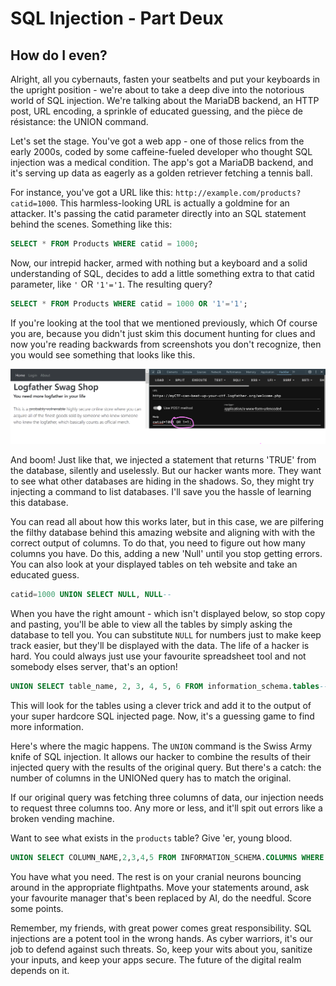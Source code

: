 # SQL Injection - Part Deux
## How do I even?

Alright, all you cybernauts, fasten your seatbelts and put your keyboards in the upright position - we're about to take a deep dive into the notorious world of SQL injection. We're talking about the MariaDB backend, an HTTP post, URL encoding, a sprinkle of educated guessing, and the pièce de résistance: the UNION command.

Let's set the stage. You've got a web app - one of those relics from the early 2000s, coded by some caffeine-fueled developer who thought SQL injection was a medical condition. The app's got a MariaDB backend, and it's serving up data as eagerly as a golden retriever fetching a tennis ball.

For instance, you've got a URL like this: `http://example.com/products?catid=1000`. This harmless-looking URL is actually a goldmine for an attacker. It's passing the catid parameter directly into an SQL statement behind the scenes. Something like this:
```sql
SELECT * FROM Products WHERE catid = 1000;
```
Now, our intrepid hacker, armed with nothing but a keyboard and a solid understanding of SQL, decides to add a little something extra to that catid parameter, like `'` OR `'1'='1`. The resulting query?
```sql
SELECT * FROM Products WHERE catid = 1000 OR '1'='1';
```

If you're looking at the tool that we mentioned previously, which Of course you are, because you didn't just skim this document hunting for clues and now you're reading backwards from screenshots you don't recognize, then you would see something that looks like this. 

![Screenshot](./images/hackbar.png)

And boom! Just like that, we injected a statement that returns 'TRUE' from the database, silently and uselessly. But our hacker wants more. They want to see what other databases are hiding in the shadows. So, they might try injecting a command to list databases.  I'll save you the hassle of learning this database.

You can read all about how this works later, but in this case, we are pilfering the filthy database behind this amazing website and aligning with with the correct output of columns.  To do that, you need to figure out how many columns you have.   Do this, adding a new 'Null' until you stop getting errors.  You can also look at your displayed tables on teh website and take an educated guess.

```sql
catid=1000 UNION SELECT NULL, NULL--
```
When you have the right amount - which isn't displayed below, so stop copy and pasting, you'll be able to view all the tables by simply asking the database to tell you.  You can substitute `NULL` for numbers just to make keep track easier, but they'll be displayed with the data.  The life of a hacker is hard.  You could always just use your favourite spreadsheet tool and not somebody elses server, that's an option! 


```sql
UNION SELECT table_name, 2, 3, 4, 5, 6 FROM information_schema.tables--
```
This will look for the tables using a clever trick and add it to the output of your super hardcore SQL injected page.  Now, it's a guessing game to find more information.

Here's where the magic happens. The `UNION` command is the Swiss Army knife of SQL injection. It allows our hacker to combine the results of their injected query with the results of the original query. But there's a catch: the number of columns in the UNIONed query has to match the original.

If our original query was fetching three columns of data, our injection needs to request three columns too. Any more or less, and it'll spit out errors like a broken vending machine.

Want to see what exists in the `products` table?  Give 'er, young blood. 

```sql
UNION SELECT COLUMN_NAME,2,3,4,5 FROM INFORMATION_SCHEMA.COLUMNS WHERE TABLE_NAME = 'products' --
```

You have what you need.  The rest is on your cranial neurons bouncing around in the appropriate flightpaths.  Move your statements around, ask your favourite manager that's been replaced by AI, do the needful.  Score some points.

Remember, my friends, with great power comes great responsibility. SQL injections are a potent tool in the wrong hands. As cyber warriors, it's our job to defend against such threats. So, keep your wits about you, sanitize your inputs, and keep your apps secure. The future of the digital realm depends on it.